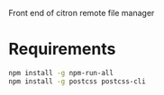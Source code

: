 Front end of citron remote file manager

# Requirements

``` bash
npm install -g npm-run-all
npm install -g postcss postcss-cli
```
